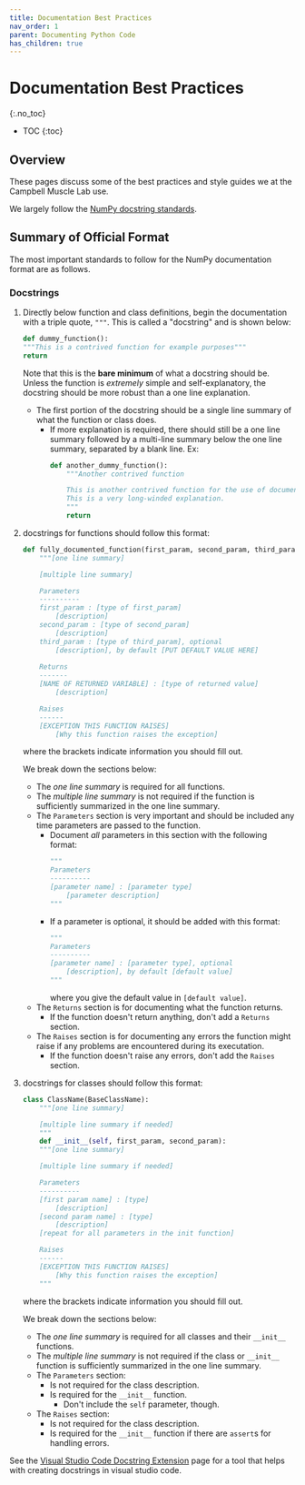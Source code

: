 ```yaml
---
title: Documentation Best Practices
nav_order: 1
parent: Documenting Python Code
has_children: true
---
```


# Documentation Best Practices
{:.no_toc}

* TOC
{:toc}

## Overview

These pages discuss some of the best practices and style guides we at the Campbell Muscle Lab use.

We largely follow the [NumPy docstring standards](https://numpydoc.readthedocs.io/en/latest/format.html).

## Summary of Official Format

The most important standards to follow for the NumPy documentation format are as follows.

### Docstrings

1. Directly below function and class definitions, begin the documentation with a triple quote, `"""`. This is called a "docstring" and is shown below:
    ```python
    def dummy_function():
    """This is a contrived function for example purposes"""
    return
    ```
    Note that this is the **bare minimum** of what a docstring should be. Unless the function is *extremely* simple and self-explanatory, the docstring should be more robust than a one line explanation.
    + The first portion of the docstring should be a single line summary of what the function or class does.
        + If more explanation is required, there should still be a one line summary followed by a multi-line summary below the one line summary, separated by a blank line. Ex:
            ```python
            def another_dummy_function():
                """Another contrived function

                This is another contrived function for the use of documentation.
                This is a very long-winded explanation.
                """
                return
            ```
2. docstrings for functions should follow this format:
    ```python
    def fully_documented_function(first_param, second_param, third_param="optional"):
        """[one line summary]

        [multiple line summary]

        Parameters
        ----------
        first_param : [type of first_param]
            [description]
        second_param : [type of second_param]
            [description]
        third_param : [type of third_param], optional
            [description], by default [PUT DEFAULT VALUE HERE]
        
        Returns
        -------
        [NAME OF RETURNED VARIABLE] : [type of returned value]
            [description]

        Raises
        ------
        [EXCEPTION THIS FUNCTION RAISES]
            [Why this function raises the exception]
    ```
    where the brackets indicate information you should fill out.

    We break down the sections below:
    + The *one line summary* is required for all functions.
    + The *multiple line summary* is not required if the function is sufficiently summarized in the one line summary.
    + The `Parameters` section is very important and should be included any time parameters are passed to the function.
        + Document *all* parameters in this section with the following format:
            ```python
            """
            Parameters
            ----------
            [parameter name] : [parameter type]
                [parameter description]
            """
            ```
        + If a parameter is optional, it should be added with this format:
            ```python
            """
            Parameters
            ----------
            [parameter name] : [parameter type], optional
                [description], by default [default value]
            """
            ```
            where you give the default value in `[default value]`.
    + The `Returns` section is for documenting what the function returns.
        + If the function doesn't return anything, don't add a `Returns` section.
    + The `Raises` section is for documenting any errors the function might raise if any problems are encountered during its executation.
        + If the function doesn't raise any errors, don't add the `Raises` section.
3. docstrings for classes should follow this format:
    ```python
    class ClassName(BaseClassName):
        """[one line summary]

        [multiple line summary if needed]
        """
        def __init__(self, first_param, second_param):
        """[one line summary]

        [multiple line summary if needed]

        Parameters
        ----------
        [first param name] : [type]
            [description]
        [second param name] : [type]
            [description]
        [repeat for all parameters in the init function]

        Raises
        ------
        [EXCEPTION THIS FUNCTION RAISES]
            [Why this function raises the exception]
        """
    ```
    where the brackets indicate information you should fill out.

    We break down the sections below:
    + The *one line summary* is required for all classes and their `__init__` functions.
    + The *multiple line summary* is not required if the class or `__init__` function is sufficiently summarized in the one line summary.
    + The `Parameters` section:
        + Is not required for the class description.
        + Is required for the `__init__` function.
            + Don't include the `self` parameter, though.
    + The `Raises` section:
        + Is not required for the class description.
        + Is required for the `__init__` function if there are `assert`s for handling errors.

See the [Visual Studio Code Docstring Extension](vscode_docstring_extension/vscode_docstring_extension.md) page for a tool that helps with creating docstrings in visual studio code.
